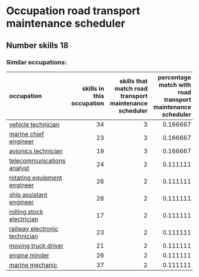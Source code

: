 # Occupation road transport maintenance scheduler
## Number skills 18
### Similar occupations:
| occupation                                                        |   skills in this occupation |   skills that match road transport maintenance scheduler |   percentage match with road transport maintenance scheduler |   skills not in road transport maintenance scheduler |
|:------------------------------------------------------------------|----------------------------:|---------------------------------------------------------:|-------------------------------------------------------------:|-----------------------------------------------------:|
| [vehicle technician](vehicle_technician.md)                       |                          34 |                                                        3 |                                                     0.166667 |                                                   31 |
| [marine chief engineer](marine_chief_engineer.md)                 |                          23 |                                                        3 |                                                     0.166667 |                                                   20 |
| [avionics technician](avionics_technician.md)                     |                          19 |                                                        3 |                                                     0.166667 |                                                   16 |
| [telecommunications analyst](telecommunications_analyst.md)       |                          24 |                                                        2 |                                                     0.111111 |                                                   22 |
| [rotating equipment engineer](rotating_equipment_engineer.md)     |                          26 |                                                        2 |                                                     0.111111 |                                                   24 |
| [ship assistant engineer](ship_assistant_engineer.md)             |                          26 |                                                        2 |                                                     0.111111 |                                                   24 |
| [rolling stock electrician](rolling_stock_electrician.md)         |                          17 |                                                        2 |                                                     0.111111 |                                                   15 |
| [railway electronic technician](railway_electronic_technician.md) |                          23 |                                                        2 |                                                     0.111111 |                                                   21 |
| [moving truck driver](moving_truck_driver.md)                     |                          21 |                                                        2 |                                                     0.111111 |                                                   19 |
| [engine minder](engine_minder.md)                                 |                          26 |                                                        2 |                                                     0.111111 |                                                   24 |
| [marine mechanic](marine_mechanic.md)                             |                          37 |                                                        2 |                                                     0.111111 |                                                   35 |
